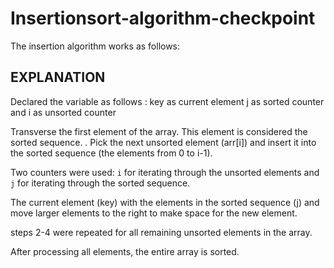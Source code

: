 # Insertionsort-algorithm-checkpoint


The  insertion algorithm works as follows:
## EXPLANATION

Declared the variable as follows : key as current element j as sorted counter and i as unsorted counter

 Transverse the first element of the array. This element is considered the sorted sequence.
. 
 Pick the next unsorted element (arr[i]) and insert it into the sorted sequence (the elements from 0 to i-1).
 
 Two counters were used: `i` for iterating through the unsorted elements and `j` for iterating through the sorted sequence.
 
 The current element (key) with the elements in the sorted sequence (j) and move larger elements to the right to make space for the new element.
 
 steps 2-4 were repeated for all remaining unsorted elements in the array.

 After processing all elements, the entire array is sorted.
